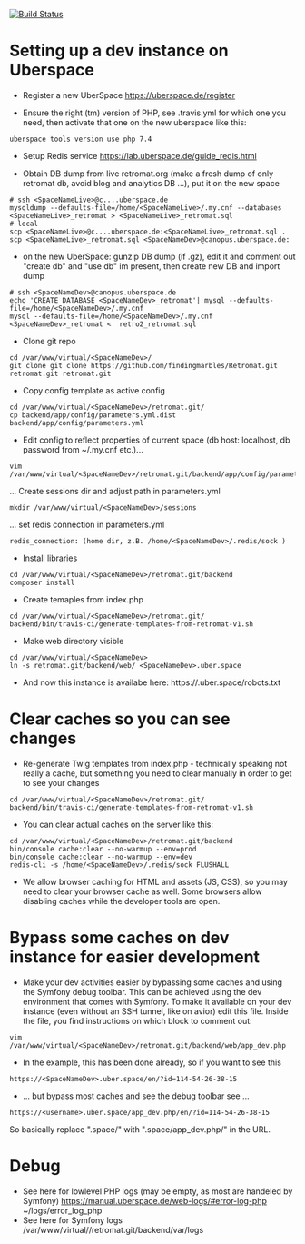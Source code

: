 [![Build Status](https://travis-ci.org/findingmarbles/Retromat.svg?branch=master)](https://travis-ci.org/findingmarbles/Retromat)

Setting up a dev instance on Uberspace
========

* Register a new UberSpace https://uberspace.de/register

* Ensure the right (tm) version of PHP, see .travis.yml for which one you need, then activate that one on the new uberspace like this:
```
uberspace tools version use php 7.4
```

* Setup Redis service https://lab.uberspace.de/guide_redis.html

* Obtain DB dump from live retromat.org (make a fresh dump of only retromat db, avoid blog and analytics DB ...), put it on the new space
```
# ssh <SpaceNameLive>@c....uberspace.de
mysqldump --defaults-file=/home/<SpaceNameLive>/.my.cnf --databases <SpaceNameLive>_retromat > <SpaceNameLive>_retromat.sql
# local
scp <SpaceNameLive>@c....uberspace.de:<SpaceNameLive>_retromat.sql .
scp <SpaceNameLive>_retromat.sql <SpaceNameDev>@canopus.uberspace.de:
```
* on the new UberSpace: gunzip DB dump (if .gz), edit it and comment out "create db" and "use db" im present, then create new DB and import dump
```
# ssh <SpaceNameDev>@canopus.uberspace.de
echo 'CREATE DATABASE <SpaceNameDev>_retromat'| mysql --defaults-file=/home/<SpaceNameDev>/.my.cnf
mysql --defaults-file=/home/<SpaceNameDev>/.my.cnf <SpaceNameDev>_retromat <  retro2_retromat.sql
```
* Clone git repo
```
cd /var/www/virtual/<SpaceNameDev>/
git clone git clone https://github.com/findingmarbles/Retromat.git retromat.git retromat.git
```
* Copy config template as active config
```
cd /var/www/virtual/<SpaceNameDev>/retromat.git/
cp backend/app/config/parameters.yml.dist backend/app/config/parameters.yml
```
* Edit config to reflect properties of current space (db host: localhost, db password from ~/.my.cnf etc.)...
```
vim /var/www/virtual/<SpaceNameDev>/retromat.git/backend/app/config/parameters.yml
```
... Create sessions dir and adjust path in parameters.yml
```
mkdir /var/www/virtual/<SpaceNameDev>/sessions
```
... set redis connection in parameters.yml
```
redis_connection: (home dir, z.B. /home/<SpaceNameDev>/.redis/sock )
```
* Install libraries
```
cd /var/www/virtual/<SpaceNameDev>/retromat.git/backend
composer install
```

* Create temaples from index.php
```
cd /var/www/virtual/<SpaceNameDev>/retromat.git/
backend/bin/travis-ci/generate-templates-from-retromat-v1.sh
```
* Make web directory visible
```
cd /var/www/virtual/<SpaceNameDev>
ln -s retromat.git/backend/web/ <SpaceNameDev>.uber.space
```
* And now this instance is availabe here: https://<username>.uber.space/robots.txt

# Clear caches so you can see changes
* Re-generate Twig templates from index.php - technically speaking not really a cache, but something you need to clear manually in order to get to see your changes
```
cd /var/www/virtual/<SpaceNameDev>/retromat.git/
backend/bin/travis-ci/generate-templates-from-retromat-v1.sh
```
* You can clear actual caches on the server like this:
```
cd /var/www/virtual/<SpaceNameDev>/retromat.git/backend
bin/console cache:clear --no-warmup --env=prod
bin/console cache:clear --no-warmup --env=dev
redis-cli -s /home/<SpaceNameDev>/.redis/sock FLUSHALL
```
* We allow browser caching for HTML and assets (JS, CSS), so you may need to clear your browser cache as well. Some browsers allow disabling caches while the developer tools are open.

# Bypass some caches on dev instance for easier development
* Make your dev activities easier by bypassing some caches and using the Symfony debug toolbar. This can be achieved using the dev environment that comes with Symfony. To make it available on your dev instance (even without an SSH tunnel, like on avior) edit this file. Inside the file, you find instructions on which block to comment out:
```
vim /var/www/virtual/<SpaceNameDev>/retromat.git/backend/web/app_dev.php
```
* In the example, this has been done already, so if you want to see this
```
https://<SpaceNameDev>.uber.space/en/?id=114-54-26-38-15
```
* ... but bypass most caches and see the debug toolbar see ...
```
https://<username>.uber.space/app_dev.php/en/?id=114-54-26-38-15
```
So basically replace ".space/" with ".space/app_dev.php/" in the URL.
# Debug
* See here for lowlevel PHP logs (may be empty, as most are handeled by Symfony)
https://manual.uberspace.de/web-logs/#error-log-php
~/logs/error_log_php
* See here for Symfony logs
/var/www/virtual/<SpaceNameDev>/retromat.git/backend/var/logs
